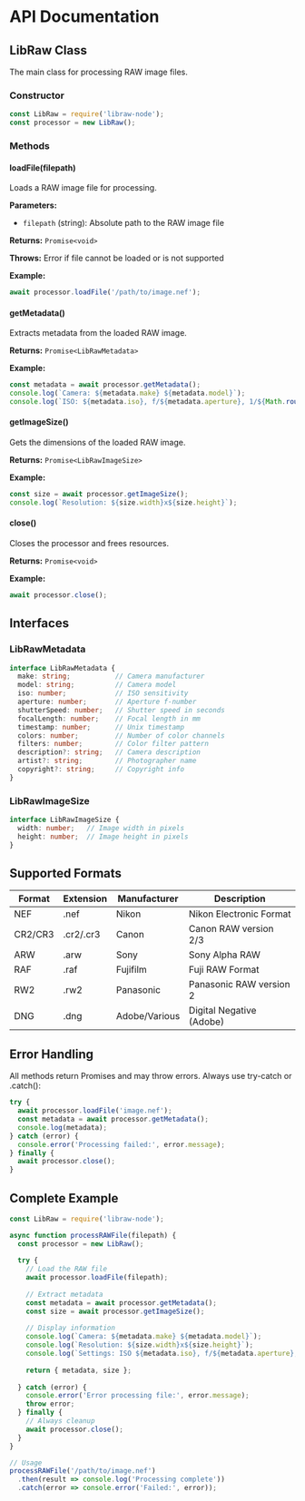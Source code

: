 # API Documentation

## LibRaw Class

The main class for processing RAW image files.

### Constructor

```javascript
const LibRaw = require('libraw-node');
const processor = new LibRaw();
```

### Methods

#### loadFile(filepath)

Loads a RAW image file for processing.

**Parameters:**
- `filepath` (string): Absolute path to the RAW image file

**Returns:** `Promise<void>`

**Throws:** Error if file cannot be loaded or is not supported

**Example:**
```javascript
await processor.loadFile('/path/to/image.nef');
```

#### getMetadata()

Extracts metadata from the loaded RAW image.

**Returns:** `Promise<LibRawMetadata>`

**Example:**
```javascript
const metadata = await processor.getMetadata();
console.log(`Camera: ${metadata.make} ${metadata.model}`);
console.log(`ISO: ${metadata.iso}, f/${metadata.aperture}, 1/${Math.round(1/metadata.shutterSpeed)}s`);
```

#### getImageSize()

Gets the dimensions of the loaded RAW image.

**Returns:** `Promise<LibRawImageSize>`

**Example:**
```javascript
const size = await processor.getImageSize();
console.log(`Resolution: ${size.width}x${size.height}`);
```

#### close()

Closes the processor and frees resources.

**Returns:** `Promise<void>`

**Example:**
```javascript
await processor.close();
```

## Interfaces

### LibRawMetadata

```typescript
interface LibRawMetadata {
  make: string;           // Camera manufacturer
  model: string;          // Camera model  
  iso: number;            // ISO sensitivity
  aperture: number;       // Aperture f-number
  shutterSpeed: number;   // Shutter speed in seconds
  focalLength: number;    // Focal length in mm
  timestamp: number;      // Unix timestamp
  colors: number;         // Number of color channels
  filters: number;        // Color filter pattern
  description?: string;   // Camera description
  artist?: string;        // Photographer name
  copyright?: string;     // Copyright info
}
```

### LibRawImageSize

```typescript
interface LibRawImageSize {
  width: number;   // Image width in pixels
  height: number;  // Image height in pixels
}
```

## Supported Formats

| Format | Extension | Manufacturer | Description |
|--------|-----------|--------------|-------------|
| NEF    | .nef      | Nikon        | Nikon Electronic Format |
| CR2/CR3| .cr2/.cr3 | Canon        | Canon RAW version 2/3 |
| ARW    | .arw      | Sony         | Sony Alpha RAW |
| RAF    | .raf      | Fujifilm     | Fuji RAW Format |
| RW2    | .rw2      | Panasonic    | Panasonic RAW version 2 |
| DNG    | .dng      | Adobe/Various| Digital Negative (Adobe) |

## Error Handling

All methods return Promises and may throw errors. Always use try-catch or .catch():

```javascript
try {
  await processor.loadFile('image.nef');
  const metadata = await processor.getMetadata();
  console.log(metadata);
} catch (error) {
  console.error('Processing failed:', error.message);
} finally {
  await processor.close();
}
```

## Complete Example

```javascript
const LibRaw = require('libraw-node');

async function processRAWFile(filepath) {
  const processor = new LibRaw();
  
  try {
    // Load the RAW file
    await processor.loadFile(filepath);
    
    // Extract metadata
    const metadata = await processor.getMetadata();
    const size = await processor.getImageSize();
    
    // Display information
    console.log(`Camera: ${metadata.make} ${metadata.model}`);
    console.log(`Resolution: ${size.width}x${size.height}`);
    console.log(`Settings: ISO ${metadata.iso}, f/${metadata.aperture}, 1/${Math.round(1/metadata.shutterSpeed)}s`);
    
    return { metadata, size };
    
  } catch (error) {
    console.error('Error processing file:', error.message);
    throw error;
  } finally {
    // Always cleanup
    await processor.close();
  }
}

// Usage
processRAWFile('/path/to/image.nef')
  .then(result => console.log('Processing complete'))
  .catch(error => console.error('Failed:', error));
```
